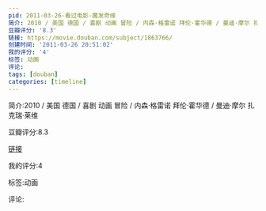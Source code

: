 ```yaml
---
pid: 2011-03-26-看过电影-魔发奇缘
简介: 2010 / 美国 德国 / 喜剧 动画 冒险 / 内森·格雷诺 拜伦·霍华德 / 曼迪·摩尔 扎克瑞·莱维
豆瓣评分: '8.3'
链接: https://movie.douban.com/subject/1863766/
创建时间: '2011-03-26 20:51:02'
我的评分: '4'
标签: 动画
评论:
tags: [douban]
categories: [timeline]
---
```

简介:2010 / 美国 德国 / 喜剧 动画 冒险 / 内森·格雷诺 拜伦·霍华德 / 曼迪·摩尔 扎克瑞·莱维

豆瓣评分:8.3

[链接](https://movie.douban.com/subject/1863766/)

我的评分:4

标签:动画

评论:

